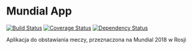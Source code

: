 # Mundial App

[![Build Status](https://travis-ci.org/miqs1992/mundialApp.svg?branch=master)](https://travis-ci.org/miqs1992/mundialApp)
[![Coverage Status](https://coveralls.io/repos/github/miqs1992/mundialApp/badge.svg?branch=master)](https://coveralls.io/github/miqs1992/mundialApp?branch=master)
[![Dependency Status](https://beta.gemnasium.com/badges/github.com/miqs1992/mundialApp.svg)](https://beta.gemnasium.com/projects/github.com/miqs1992/mundialApp)

Aplikacja do obstawiania meczy, przeznaczona na Mundial 2018 w Rosji